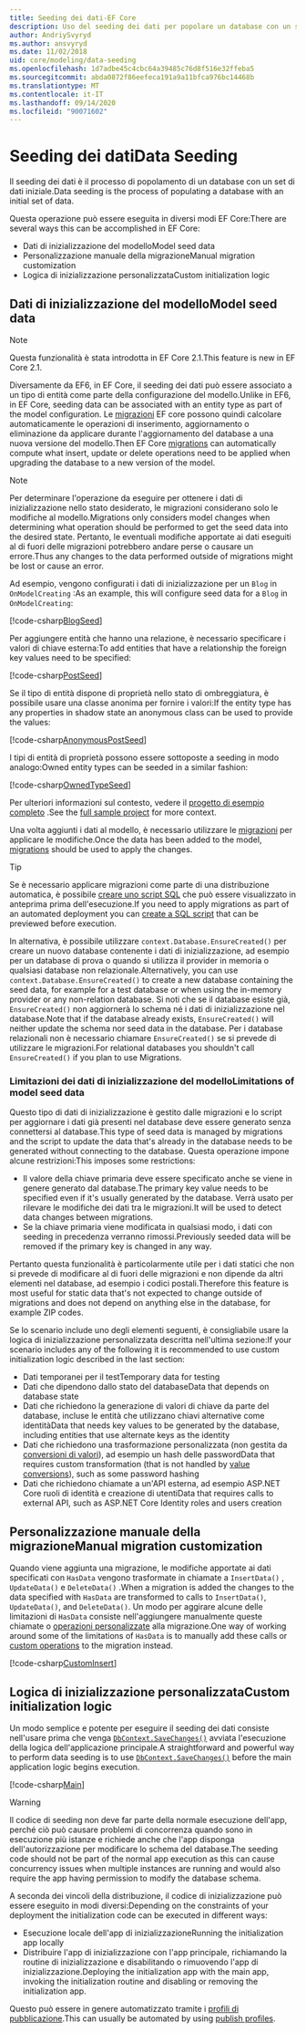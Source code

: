 ```yaml
---
title: Seeding dei dati-EF Core
description: Uso del seeding dei dati per popolare un database con un set di dati iniziale usando Entity Framework Core
author: AndriySvyryd
ms.author: ansvyryd
ms.date: 11/02/2018
uid: core/modeling/data-seeding
ms.openlocfilehash: 1d7adbe45c4cbc64a39485c76d8f516e32ffeba5
ms.sourcegitcommit: abda0872f86eefeca191a9a11bfca976bc14468b
ms.translationtype: MT
ms.contentlocale: it-IT
ms.lasthandoff: 09/14/2020
ms.locfileid: "90071602"
---
```

# <a name="data-seeding"></a><span data-ttu-id="fef6a-103">Seeding dei dati</span><span class="sxs-lookup"><span data-stu-id="fef6a-103">Data Seeding</span></span>

<span data-ttu-id="fef6a-104">Il seeding dei dati è il processo di popolamento di un database con un set di dati iniziale.</span><span class="sxs-lookup"><span data-stu-id="fef6a-104">Data seeding is the process of populating a database with an initial set of data.</span></span>

<span data-ttu-id="fef6a-105">Questa operazione può essere eseguita in diversi modi EF Core:</span><span class="sxs-lookup"><span data-stu-id="fef6a-105">There are several ways this can be accomplished in EF Core:</span></span>

* <span data-ttu-id="fef6a-106">Dati di inizializzazione del modello</span><span class="sxs-lookup"><span data-stu-id="fef6a-106">Model seed data</span></span>
* <span data-ttu-id="fef6a-107">Personalizzazione manuale della migrazione</span><span class="sxs-lookup"><span data-stu-id="fef6a-107">Manual migration customization</span></span>
* <span data-ttu-id="fef6a-108">Logica di inizializzazione personalizzata</span><span class="sxs-lookup"><span data-stu-id="fef6a-108">Custom initialization logic</span></span>

## <a name="model-seed-data"></a><span data-ttu-id="fef6a-109">Dati di inizializzazione del modello</span><span class="sxs-lookup"><span data-stu-id="fef6a-109">Model seed data</span></span>

> [!NOTE]
> <span data-ttu-id="fef6a-110">Questa funzionalità è stata introdotta in EF Core 2.1.</span><span class="sxs-lookup"><span data-stu-id="fef6a-110">This feature is new in EF Core 2.1.</span></span>

<span data-ttu-id="fef6a-111">Diversamente da EF6, in EF Core, il seeding dei dati può essere associato a un tipo di entità come parte della configurazione del modello.</span><span class="sxs-lookup"><span data-stu-id="fef6a-111">Unlike in EF6, in EF Core, seeding data can be associated with an entity type as part of the model configuration.</span></span> <span data-ttu-id="fef6a-112">Le [migrazioni](xref:core/managing-schemas/migrations/index) EF core possono quindi calcolare automaticamente le operazioni di inserimento, aggiornamento o eliminazione da applicare durante l'aggiornamento del database a una nuova versione del modello.</span><span class="sxs-lookup"><span data-stu-id="fef6a-112">Then EF Core [migrations](xref:core/managing-schemas/migrations/index) can automatically compute what insert, update or delete operations need to be applied when upgrading the database to a new version of the model.</span></span>

> [!NOTE]
> <span data-ttu-id="fef6a-113">Per determinare l'operazione da eseguire per ottenere i dati di inizializzazione nello stato desiderato, le migrazioni considerano solo le modifiche al modello.</span><span class="sxs-lookup"><span data-stu-id="fef6a-113">Migrations only considers model changes when determining what operation should be performed to get the seed data into the desired state.</span></span> <span data-ttu-id="fef6a-114">Pertanto, le eventuali modifiche apportate ai dati eseguiti al di fuori delle migrazioni potrebbero andare perse o causare un errore.</span><span class="sxs-lookup"><span data-stu-id="fef6a-114">Thus any changes to the data performed outside of migrations might be lost or cause an error.</span></span>

<span data-ttu-id="fef6a-115">Ad esempio, vengono configurati i dati di inizializzazione per un `Blog` in `OnModelCreating` :</span><span class="sxs-lookup"><span data-stu-id="fef6a-115">As an example, this will configure seed data for a `Blog` in `OnModelCreating`:</span></span>

[!code-csharp[BlogSeed](../../../samples/core/Modeling/DataSeeding/DataSeedingContext.cs?name=BlogSeed)]

<span data-ttu-id="fef6a-116">Per aggiungere entità che hanno una relazione, è necessario specificare i valori di chiave esterna:</span><span class="sxs-lookup"><span data-stu-id="fef6a-116">To add entities that have a relationship the foreign key values need to be specified:</span></span>

[!code-csharp[PostSeed](../../../samples/core/Modeling/DataSeeding/DataSeedingContext.cs?name=PostSeed)]

<span data-ttu-id="fef6a-117">Se il tipo di entità dispone di proprietà nello stato di ombreggiatura, è possibile usare una classe anonima per fornire i valori:</span><span class="sxs-lookup"><span data-stu-id="fef6a-117">If the entity type has any properties in shadow state an anonymous class can be used to provide the values:</span></span>

[!code-csharp[AnonymousPostSeed](../../../samples/core/Modeling/DataSeeding/DataSeedingContext.cs?name=AnonymousPostSeed)]

<span data-ttu-id="fef6a-118">I tipi di entità di proprietà possono essere sottoposte a seeding in modo analogo:</span><span class="sxs-lookup"><span data-stu-id="fef6a-118">Owned entity types can be seeded in a similar fashion:</span></span>

[!code-csharp[OwnedTypeSeed](../../../samples/core/Modeling/DataSeeding/DataSeedingContext.cs?name=OwnedTypeSeed)]

<span data-ttu-id="fef6a-119">Per ulteriori informazioni sul contesto, vedere il [progetto di esempio completo](https://github.com/dotnet/EntityFramework.Docs/tree/master/samples/core/Modeling/DataSeeding) .</span><span class="sxs-lookup"><span data-stu-id="fef6a-119">See the [full sample project](https://github.com/dotnet/EntityFramework.Docs/tree/master/samples/core/Modeling/DataSeeding) for more context.</span></span>

<span data-ttu-id="fef6a-120">Una volta aggiunti i dati al modello, è necessario utilizzare le [migrazioni](xref:core/managing-schemas/migrations/index) per applicare le modifiche.</span><span class="sxs-lookup"><span data-stu-id="fef6a-120">Once the data has been added to the model, [migrations](xref:core/managing-schemas/migrations/index) should be used to apply the changes.</span></span>

> [!TIP]
> <span data-ttu-id="fef6a-121">Se è necessario applicare migrazioni come parte di una distribuzione automatica, è possibile [creare uno script SQL](xref:core/managing-schemas/migrations/index#generate-sql-scripts) che può essere visualizzato in anteprima prima dell'esecuzione.</span><span class="sxs-lookup"><span data-stu-id="fef6a-121">If you need to apply migrations as part of an automated deployment you can [create a SQL script](xref:core/managing-schemas/migrations/index#generate-sql-scripts) that can be previewed before execution.</span></span>

<span data-ttu-id="fef6a-122">In alternativa, è possibile utilizzare `context.Database.EnsureCreated()` per creare un nuovo database contenente i dati di inizializzazione, ad esempio per un database di prova o quando si utilizza il provider in memoria o qualsiasi database non relazionale.</span><span class="sxs-lookup"><span data-stu-id="fef6a-122">Alternatively, you can use `context.Database.EnsureCreated()` to create a new database containing the seed data, for example for a test database or when using the in-memory provider or any non-relation database.</span></span> <span data-ttu-id="fef6a-123">Si noti che se il database esiste già, `EnsureCreated()` non aggiornerà lo schema né i dati di inizializzazione nel database.</span><span class="sxs-lookup"><span data-stu-id="fef6a-123">Note that if the database already exists, `EnsureCreated()` will neither update the schema nor seed data in the database.</span></span> <span data-ttu-id="fef6a-124">Per i database relazionali non è necessario chiamare `EnsureCreated()` se si prevede di utilizzare le migrazioni.</span><span class="sxs-lookup"><span data-stu-id="fef6a-124">For relational databases you shouldn't call `EnsureCreated()` if you plan to use Migrations.</span></span>

### <a name="limitations-of-model-seed-data"></a><span data-ttu-id="fef6a-125">Limitazioni dei dati di inizializzazione del modello</span><span class="sxs-lookup"><span data-stu-id="fef6a-125">Limitations of model seed data</span></span>

<span data-ttu-id="fef6a-126">Questo tipo di dati di inizializzazione è gestito dalle migrazioni e lo script per aggiornare i dati già presenti nel database deve essere generato senza connettersi al database.</span><span class="sxs-lookup"><span data-stu-id="fef6a-126">This type of seed data is managed by migrations and the script to update the data that's already in the database needs to be generated without connecting to the database.</span></span> <span data-ttu-id="fef6a-127">Questa operazione impone alcune restrizioni:</span><span class="sxs-lookup"><span data-stu-id="fef6a-127">This imposes some restrictions:</span></span>

* <span data-ttu-id="fef6a-128">Il valore della chiave primaria deve essere specificato anche se viene in genere generato dal database.</span><span class="sxs-lookup"><span data-stu-id="fef6a-128">The primary key value needs to be specified even if it's usually generated by the database.</span></span> <span data-ttu-id="fef6a-129">Verrà usato per rilevare le modifiche dei dati tra le migrazioni.</span><span class="sxs-lookup"><span data-stu-id="fef6a-129">It will be used to detect data changes between migrations.</span></span>
* <span data-ttu-id="fef6a-130">Se la chiave primaria viene modificata in qualsiasi modo, i dati con seeding in precedenza verranno rimossi.</span><span class="sxs-lookup"><span data-stu-id="fef6a-130">Previously seeded data will be removed if the primary key is changed in any way.</span></span>

<span data-ttu-id="fef6a-131">Pertanto questa funzionalità è particolarmente utile per i dati statici che non si prevede di modificare al di fuori delle migrazioni e non dipende da altri elementi nel database, ad esempio i codici postali.</span><span class="sxs-lookup"><span data-stu-id="fef6a-131">Therefore this feature is most useful for static data that's not expected to change outside of migrations and does not depend on anything else in the database, for example ZIP codes.</span></span>

<span data-ttu-id="fef6a-132">Se lo scenario include uno degli elementi seguenti, è consigliabile usare la logica di inizializzazione personalizzata descritta nell'ultima sezione:</span><span class="sxs-lookup"><span data-stu-id="fef6a-132">If your scenario includes any of the following it is recommended to use custom initialization logic described in the last section:</span></span>

* <span data-ttu-id="fef6a-133">Dati temporanei per il test</span><span class="sxs-lookup"><span data-stu-id="fef6a-133">Temporary data for testing</span></span>
* <span data-ttu-id="fef6a-134">Dati che dipendono dallo stato del database</span><span class="sxs-lookup"><span data-stu-id="fef6a-134">Data that depends on database state</span></span>
* <span data-ttu-id="fef6a-135">Dati che richiedono la generazione di valori di chiave da parte del database, incluse le entità che utilizzano chiavi alternative come identità</span><span class="sxs-lookup"><span data-stu-id="fef6a-135">Data that needs key values to be generated by the database, including entities that use alternate keys as the identity</span></span>
* <span data-ttu-id="fef6a-136">Dati che richiedono una trasformazione personalizzata (non gestita da [conversioni di valori](xref:core/modeling/value-conversions)), ad esempio un hash delle password</span><span class="sxs-lookup"><span data-stu-id="fef6a-136">Data that requires custom transformation (that is not handled by [value conversions](xref:core/modeling/value-conversions)), such as some password hashing</span></span>
* <span data-ttu-id="fef6a-137">Dati che richiedono chiamate a un'API esterna, ad esempio ASP.NET Core ruoli di identità e creazione di utenti</span><span class="sxs-lookup"><span data-stu-id="fef6a-137">Data that requires calls to external API, such as ASP.NET Core Identity roles and users creation</span></span>

## <a name="manual-migration-customization"></a><span data-ttu-id="fef6a-138">Personalizzazione manuale della migrazione</span><span class="sxs-lookup"><span data-stu-id="fef6a-138">Manual migration customization</span></span>

<span data-ttu-id="fef6a-139">Quando viene aggiunta una migrazione, le modifiche apportate ai dati specificati con `HasData` vengono trasformate in chiamate a `InsertData()` , `UpdateData()` e `DeleteData()` .</span><span class="sxs-lookup"><span data-stu-id="fef6a-139">When a migration is added the changes to the data specified with `HasData` are transformed to calls to `InsertData()`, `UpdateData()`, and `DeleteData()`.</span></span> <span data-ttu-id="fef6a-140">Un modo per aggirare alcune delle limitazioni di `HasData` consiste nell'aggiungere manualmente queste chiamate o [operazioni personalizzate](xref:core/managing-schemas/migrations/operations) alla migrazione.</span><span class="sxs-lookup"><span data-stu-id="fef6a-140">One way of working around some of the limitations of `HasData` is to manually add these calls or [custom operations](xref:core/managing-schemas/migrations/operations) to the migration instead.</span></span>

[!code-csharp[CustomInsert](../../../samples/core/Modeling/DataSeeding/Migrations/20181102235626_Initial.cs?name=CustomInsert)]

## <a name="custom-initialization-logic"></a><span data-ttu-id="fef6a-141">Logica di inizializzazione personalizzata</span><span class="sxs-lookup"><span data-stu-id="fef6a-141">Custom initialization logic</span></span>

<span data-ttu-id="fef6a-142">Un modo semplice e potente per eseguire il seeding dei dati consiste nell'usare prima che venga [`DbContext.SaveChanges()`](xref:core/saving/index) avviata l'esecuzione della logica dell'applicazione principale.</span><span class="sxs-lookup"><span data-stu-id="fef6a-142">A straightforward and powerful way to perform data seeding is to use [`DbContext.SaveChanges()`](xref:core/saving/index) before the main application logic begins execution.</span></span>

[!code-csharp[Main](../../../samples/core/Modeling/DataSeeding/Program.cs?name=CustomSeeding)]

> [!WARNING]
> <span data-ttu-id="fef6a-143">Il codice di seeding non deve far parte della normale esecuzione dell'app, perché ciò può causare problemi di concorrenza quando sono in esecuzione più istanze e richiede anche che l'app disponga dell'autorizzazione per modificare lo schema del database.</span><span class="sxs-lookup"><span data-stu-id="fef6a-143">The seeding code should not be part of the normal app execution as this can cause concurrency issues when multiple instances are running and would also require the app having permission to modify the database schema.</span></span>

<span data-ttu-id="fef6a-144">A seconda dei vincoli della distribuzione, il codice di inizializzazione può essere eseguito in modi diversi:</span><span class="sxs-lookup"><span data-stu-id="fef6a-144">Depending on the constraints of your deployment the initialization code can be executed in different ways:</span></span>

* <span data-ttu-id="fef6a-145">Esecuzione locale dell'app di inizializzazione</span><span class="sxs-lookup"><span data-stu-id="fef6a-145">Running the initialization app locally</span></span>
* <span data-ttu-id="fef6a-146">Distribuire l'app di inizializzazione con l'app principale, richiamando la routine di inizializzazione e disabilitando o rimuovendo l'app di inizializzazione.</span><span class="sxs-lookup"><span data-stu-id="fef6a-146">Deploying the initialization app with the main app, invoking the initialization routine and disabling or removing the initialization app.</span></span>

<span data-ttu-id="fef6a-147">Questo può essere in genere automatizzato tramite i [profili di pubblicazione](/aspnet/core/host-and-deploy/visual-studio-publish-profiles).</span><span class="sxs-lookup"><span data-stu-id="fef6a-147">This can usually be automated by using [publish profiles](/aspnet/core/host-and-deploy/visual-studio-publish-profiles).</span></span>
